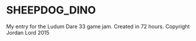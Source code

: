# SHEEPDOG_DINO
My entry for the Ludum Dare 33 game jam.
Created in 72 hours.
Copyright Jordan Lord 2015
